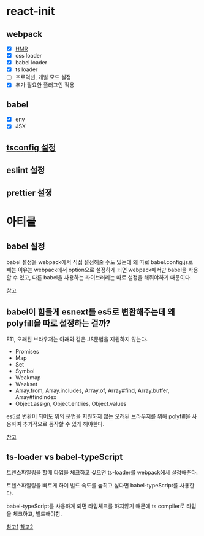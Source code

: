 # react-init

## webpack

- [x] [HMR](https://github.com/webpack/webpack-dev-server)
- [x] css loader
- [x] babel loader
- [x] ts loader
- [ ] 프로덕션, 개발 모드 설정
- [x] 추가 필요한 플러그인 적용

## babel

- [x] env
- [x] JSX

## [tsconfig 설정](https://github.com/MINJE-98/react-init/blob/main/tsconfig.json)

## eslint 설정

## prettier 설정

# 아티클

## babel 설정

babel 설정을 webpack에서 직접 설정해줄 수도 있는데 왜 따로 babel.config.js로 빼는 이유는 webpack에서 option으로 설정하게 되면
webpack에서만 babel을 사용할 수 있고, 다른 babel을 사용하는 라이브러리는 따로 설정을 해줘야하기 때문이다.

[참고](https://stackoverflow.com/questions/43206062/why-do-i-have-to-put-babel-presets-inside-babelrc-and-webpack-config-js/43208353#43208353)

## babel이 힘들게 esnext를 es5로 변환해주는데 왜 polyfill을 따로 설정하는 걸까?

E11, 오래된 브라우저는 아래와 같은 JS문법을 지원하지 않는다.

- Promises
- Map
- Set
- Symbol
- Weakmap
- Weakset
- Array.from, Array.includes, Array.of, Array#find, Array.buffer, Array#findIndex
- Object.assign, Object.entries, Object.values

es5로 변환이 되어도 위의 문법을 지원하지 않는 오래된 브라우저를 위해 polyfill을 사용하여 추가적으로 동작할 수 있게 해야한다.

[참고](https://levelup.gitconnected.com/why-you-should-add-babel-polyfill-for-every-react-application-1997bdb8a524)

## ts-loader vs babel-typeScript

트렌스파일링을 할때 타입을 체크하고 싶으면 ts-loader를 webpack에서 설정해준다.

트렌스파일링을 빠르게 하여 빌드 속도를 높히고 싶다면 babel-typeScript를 사용한다.

babel-typeScript를 사용하게 되면 타입체크를 하지않기 때문에 ts compiler로 타입을 체크하고, 빌드해야함.

[참고1](https://evanlouie.github.io/posts/typescript-babel-preset-typescript-ts-loader)
[참고2](https://stackoverflow.com/questions/38320220/how-to-setup-typescript-babel-webpack)
